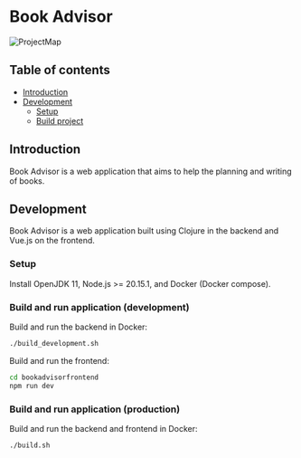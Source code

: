 # Book Advisor

![ProjectMap](https://github.com/sitMCella/book-advisor/wiki/images/ProjectMap.png)

## Table of contents

* [Introduction](#introduction)
* [Development](#development)
  * [Setup](#setup)
  * [Build project](#build-project)

## Introduction

Book Advisor is a web application that aims to help the planning and writing of books.

## Development

Book Advisor is a web application built using Clojure in the backend and Vue.js on the frontend.

### Setup

Install OpenJDK 11, Node.js >= 20.15.1, and Docker (Docker compose).

### Build and run application (development)

Build and run the backend in Docker:

```sh
./build_development.sh
```

Build and run the frontend:

```sh
cd bookadvisorfrontend
npm run dev
```

### Build and run application (production)

Build and run the backend and frontend in Docker:

```sh
./build.sh
```
